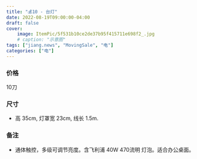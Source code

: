 ```yaml
---
title: "💰10 - 台灯"
date: 2022-08-19T09:00:00-04:00
draft: false
cover:
    image: ItemPic/5f531b10ce2de37b95f415711e698f2_.jpg
    # caption: "示意图"
tags: ["jiang.news", "MovingSale", "电"]
categories: ["电"]
---
```


### 价格
10刀

### 尺寸
- 高 35cm, 灯罩宽 23cm, 线长 1.5m.

### 备注
- 通体触控，多级可调节亮度。含飞利浦 40W 470流明 灯泡。适合办公桌面。

